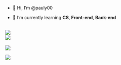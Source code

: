 

-  👋 Hi, I’m @pauly00
<!--- 👀 I’m interested in ...-->
-  🌱 I’m currently learning <b>CS</b>, <b>Front-end</b>, <b>Back-end</b>
<!-- 💞️ I’m looking to collaborate on ... -->
<!--- 📫 How to reach me ...-->
<!--- 😄 Pronouns: ...-->
<!--- ⚡ Fun fact: ...-->

<!-- --- -->
<br>


<!-- *** -->

<div>
  <img src="https://github-readme-stats.vercel.app/api/top-langs/?username=pauly00"/>
  <br>
  <img src="https://github-readme-stats.vercel.app/api?username=pauly00"/>
</div>
    
<br>

<img src="https://mazassumnida.wtf/api/v2/generate_badge?boj=pauly"/>

<br>

<a href="https://hits.seeyoufarm.com"><img src="https://hits.seeyoufarm.com/api/count/incr/badge.svg?url=https%3A%2F%2Fgithub.com%2Fpauly00%2Fhit-counter&count_bg=%2379C83D&title_bg=%23555555&icon=&icon_color=%23E7E7E7&title=hits&edge_flat=false"/></a>



<br>


<!---
pauly00/pauly00 is a ✨ special ✨ repository because its `README.md` (this file) appears on your GitHub profile.
You can click the Preview link to take a look at your changes.
--->
